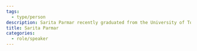 ```yaml
---
tags:
  - type/person
description: Sarita Parmar recently graduated from the University of Toronto with a Bachelors of Arts in Human Geography and American Studies before joining OACTo as a Project Management Assistant.
title: Sarita Parmar
categories:
  - role/speaker
---
```


